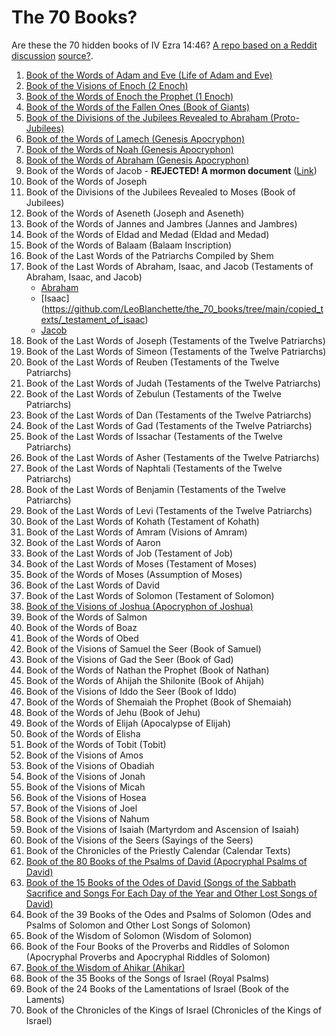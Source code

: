 # The 70 Books?

Are these the 70 hidden books of IV Ezra 14:46? [A repo based on a Reddit discussion](https://www.reddit.com/r/trueearthscience/comments/1bicrij/are_these_the_70_hidden_books_of_iv_ezra_1446/) [source?](https://web.archive.org/web/20221116184359/https://orthodoxessenejudaism.wordpress.com/2016/04/25/the-70-apocrypha-books-of-ezra/comment-page-1/). 

1. [Book of the Words of Adam and Eve (Life of Adam and Eve)](https://github.com/LeoBlanchette/the_70_books/tree/main/copied_texts/adam-and-eve)
3. [Book of the Visions of Enoch (2 Enoch)](https://github.com/LeoBlanchette/the_70_books/tree/main/copied_texts/2-enoch)
5. [Book of the Words of Enoch the Prophet (1 Enoch)](https://github.com/LeoBlanchette/the_70_books/tree/main/copied_texts/1-enoch)
7. [Book of the Words of the Fallen Ones (Book of Giants)](https://github.com/LeoBlanchette/the_70_books/tree/main/copied_texts/_book_of_giants)
9. [Book of the Divisions of the Jubilees Revealed to Abraham (Proto-Jubilees)](https://github.com/LeoBlanchette/the_70_books/tree/main/copied_texts/jubilees)
11. [Book of the Words of Lamech (Genesis Apocryphon)](https://github.com/LeoBlanchette/the_70_books/tree/main/copied_texts/_genesis_apocryphon)
13. [Book of the Words of Noah (Genesis Apocryphon)](https://github.com/LeoBlanchette/the_70_books/tree/main/copied_texts/_genesis_apocryphon)
15. [Book of the Words of Abraham (Genesis Apocryphon)](https://github.com/LeoBlanchette/the_70_books/tree/main/copied_texts/_genesis_apocryphon)
17. Book of the Words of Jacob - **REJECTED! A mormon document** ([Link](https://github.com/LeoBlanchette/the_70_books/tree/main/copied_texts/_book_of_the_words_of_jacob))
18. Book of the Words of Joseph
19. Book of the Divisions of the Jubilees Revealed to Moses (Book of Jubilees)
20. Book of the Words of Aseneth (Joseph and Aseneth)
21. Book of the Words of Jannes and Jambres (Jannes and Jambres)
22. Book of the Words of Eldad and Medad (Eldad and Medad)
23. Book of the Words of Balaam (Balaam Inscription)
24. Book of the Last Words of the Patriarchs Compiled by Shem
25. Book of the Last Words of Abraham, Isaac, and Jacob (Testaments of Abraham, Isaac, and Jacob)
     - [Abraham]()
     - [Isaac] (https://github.com/LeoBlanchette/the_70_books/tree/main/copied_texts/_testament_of_isaac)
     - [Jacob](https://github.com/LeoBlanchette/the_70_books/tree/main/copied_texts/_the_testament_of_jacob)
26. Book of the Last Words of Joseph (Testaments of the Twelve Patriarchs)
27. Book of the Last Words of Simeon (Testaments of the Twelve Patriarchs)
28. Book of the Last Words of Reuben (Testaments of the Twelve Patriarchs)
29. Book of the Last Words of Judah (Testaments of the Twelve Patriarchs)
30. Book of the Last Words of Zebulun (Testaments of the Twelve Patriarchs)
31. Book of the Last Words of Dan (Testaments of the Twelve Patriarchs)
32. Book of the Last Words of Gad (Testaments of the Twelve Patriarchs)
33. Book of the Last Words of Issachar (Testaments of the Twelve Patriarchs)
34. Book of the Last Words of Asher (Testaments of the Twelve Patriarchs)
35. Book of the Last Words of Naphtali (Testaments of the Twelve Patriarchs)
36. Book of the Last Words of Benjamin (Testaments of the Twelve Patriarchs)
37. Book of the Last Words of Levi (Testaments of the Twelve Patriarchs)
38. Book of the Last Words of Kohath (Testament of Kohath)
39. Book of the Last Words of Amram (Visions of Amram)
40. Book of the Last Words of Aaron
41. Book of the Last Words of Job (Testament of Job)
42. Book of the Last Words of Moses (Testament of Moses)
43. Book of the Words of Moses (Assumption of Moses)
44. Book of the Last Words of David
45. Book of the Last Words of Solomon (Testament of Solomon)
46. [Book of the Visions of Joshua (Apocryphon of Joshua)](https://github.com/LeoBlanchette/the_70_books/tree/main/copied_texts/_apocryphon_of_joshua)
47. Book of the Words of Salmon
48. Book of the Words of Boaz
49. Book of the Words of Obed
50. Book of the Visions of Samuel the Seer (Book of Samuel)
51. Book of the Visions of Gad the Seer (Book of Gad)
52. Book of the Words of Nathan the Prophet (Book of Nathan)
53. Book of the Words of Ahijah the Shilonite (Book of Ahijah)
54. Book of the Visions of Iddo the Seer (Book of Iddo)
55. Book of the Words of Shemaiah the Prophet (Book of Shemaiah)
56. Book of the Words of Jehu (Book of Jehu)
57. Book of the Words of Elijah (Apocalypse of Elijah)
58. Book of the Words of Elisha
59. Book of the Words of Tobit (Tobit)
60. Book of the Visions of Amos
61. Book of the Visions of Obadiah
62. Book of the Visions of Jonah
63. Book of the Visions of Micah
64. Book of the Visions of Hosea
65. Book of the Visions of Joel
66. Book of the Visions of Nahum
67. Book of the Visions of Isaiah (Martyrdom and Ascension of Isaiah)
68. Book of the Visions of the Seers (Sayings of the Seers)
69. Book of the Chronicles of the Priestly Calendar (Calendar Texts)
70. [Book of the 80 Books of the Psalms of David (Apocryphal Psalms of David)](https://github.com/LeoBlanchette/the_70_books/tree/main/copied_texts/_five_psalms_of_david)
71. [Book of the 15 Books of the Odes of David (Songs of the Sabbath Sacrifice and Songs For Each Day of the Year and Other Lost Songs of David)](https://github.com/LeoBlanchette/the_70_books/tree/main/copied_texts/_songs_of_the_sabbath_sacrifice)
72. Book of the 39 Books of the Odes and Psalms of Solomon (Odes and Psalms of Solomon and Other Lost Songs of Solomon)
73. Book of the Wisdom of Solomon (Wisdom of Solomon)
74. Book of the Four Books of the Proverbs and Riddles of Solomon (Apocryphal Proverbs and Apocryphal Riddles of Solomon)
75. [Book of the Wisdom of Ahikar (Ahikar)](https://github.com/LeoBlanchette/the_70_books/tree/main/copied_texts/_book_of_the_wisdom_of_ahikar)
76. Book of the 35 Books of the Songs of Israel (Royal Psalms)
77. Book of the 24 Books of the Lamentations of Israel (Book of the Laments)
78. Book of the Chronicles of the Kings of Israel (Chronicles of the Kings of Israel)
